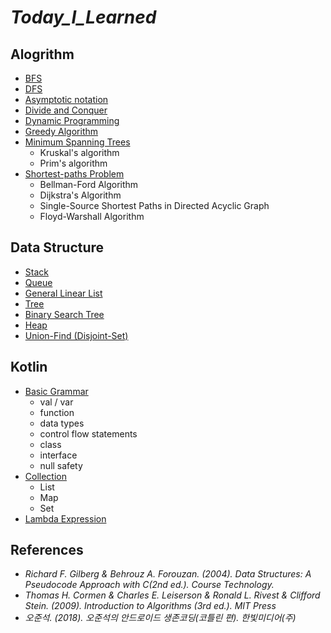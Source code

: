 # ***Today_I_Learned***
## Alogrithm
* [BFS](https://github.com/dskim9882/Today_I_Learned/blob/master/Algorithm/BFS.md)
* [DFS](https://github.com/dskim9882/Today_I_Learned/blob/master/Algorithm/DFS.md)
* [Asymptotic notation](https://github.com/dskim9882/Today_I_Learned/blob/master/Algorithm/Asymptotic_Notation.md)
* [Divide and Conquer](https://github.com/dskim9882/Today_I_Learned/blob/master/Algorithm/Divide_and_Conquer.md)
* [Dynamic Programming](https://github.com/dskim9882/Today_I_Learned/blob/master/Algorithm/Dynamic_Programming.md)
* [Greedy Algorithm](https://github.com/dskim9882/Today_I_Learned/blob/master/Algorithm/Greedy_Algorithm.md)
* [Minimum Spanning Trees](https://github.com/dskim9882/Today_I_Learned/blob/master/Algorithm/Minimum_Spanning_Trees.md)
    * Kruskal's algorithm
    * Prim's algorithm
* [Shortest-paths Problem](https://github.com/dskim9882/Today_I_Learned/blob/master/Algorithm/Shortest_paths_problem.md)
    * Bellman-Ford Algorithm
    * Dijkstra's Algorithm
    * Single-Source Shortest Paths in Directed Acyclic Graph
    * Floyd-Warshall Algorithm
## Data Structure
* [Stack](https://github.com/dskim9882/Today_I_Learned/blob/master/Data%20Structure/Stack.md)
* [Queue](https://github.com/dskim9882/Today_I_Learned/blob/master/Data%20Structure/Queue.md)
* [General Linear List](https://github.com/dskim9882/Today_I_Learned/blob/master/Data%20Structure/General_Linear_List.md)
* [Tree](https://github.com/dskim9882/Today_I_Learned/blob/master/Data%20Structure/Tree.md)
* [Binary Search Tree](https://github.com/dskim9882/Today_I_Learned/blob/master/Data%20Structure/Binary_Search_Tree.md)
* [Heap](https://github.com/dskim9882/Today_I_Learned/blob/master/Data%20Structure/Heap.md)
* [Union-Find (Disjoint-Set)](https://github.com/dskim9882/Today_I_Learned/blob/master/Data%20Structure/Union_Find.md)
## Kotlin
* [Basic Grammar](https://github.com/dskim9882/Today_I_Learned/blob/master/Kotlin/Basic_Grammar.md)
    * val / var
    * function
    * data types
    * control flow statements
    * class
    * interface
    * null safety
* [Collection](https://github.com/dskim9882/Today_I_Learned/blob/master/Kotlin/Collection.md)
    * List
    * Map
    * Set
* [Lambda Expression](https://github.com/dskim9882/Today_I_Learned/blob/master/Kotlin/Lambda_Expression.md)
## References
* *Richard F. Gilberg & Behrouz A. Forouzan. (2004). Data Structures: A Pseudocode Approach with C(2nd ed.). Course Technology.*
* *Thomas H. Cormen & Charles E. Leiserson & Ronald L. Rivest & Clifford Stein. (2009). Introduction to Algorithms (3rd ed.). MIT Press*
* *오준석. (2018). 오준석의 안드로이드 생존코딩(코틀린 편). 한빛미디어(주)*
